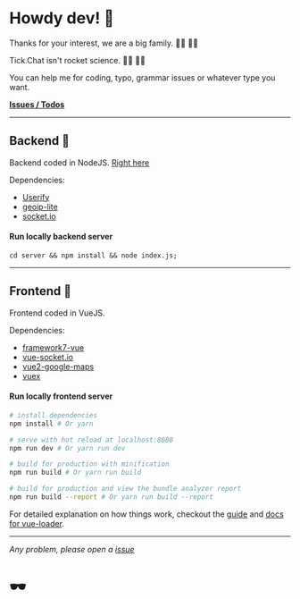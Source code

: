 # Howdy dev! 👼

Thanks for your interest, we are a big family. 👩‍💻 👨‍💻

Tick.Chat isn't rocket science. 👩‍🚀 👨‍🚀

You can help me for coding, typo, grammar issues or whatever type you want.

**[Issues / Todos](https://github.com/cagataycali/tick.chat/issues)**

-----


## Backend 🌚

Backend coded in NodeJS. [Right here](https://github.com/cagataycali/tick.chat/blob/master/server/)

Dependencies:
 * [Userify](https://github.com/cagataycali/userify)
 * [geoip-lite](https://npmjs.com/package/geoip-lite)
 * [socket.io](https://npmjs.com/package/socket.io)

#### Run locally backend server

```
cd server && npm install && node index.js;
```

****

## Frontend 🌝

Frontend coded in VueJS.

Dependencies:
 * [framework7-vue](https://wwww.npmjs.com/package/framework7-vue)
 * [vue-socket.io](https://wwww.npmjs.com/package/vue-socket.io)
 * [vue2-google-maps](https://www.npmjs.com/package/vue2-google-maps)
 * [vuex](https://vuex.vuejs.org/en/)

#### Run locally frontend server

``` bash
# install dependencies
npm install # Or yarn

# serve with hot reload at localhost:8080
npm run dev # Or yarn run dev

# build for production with minification
npm run build # Or yarn run build

# build for production and view the bundle analyzer report
npm run build --report # Or yarn run build --report
```

For detailed explanation on how things work, checkout the [guide](http://vuejs-templates.github.io/webpack/) and [docs for vue-loader](http://vuejs.github.io/vue-loader). 

----

*Any problem, please open a [issue](https://github.com/cagataycali/tick.chat/issues/new)*

# 🕶
